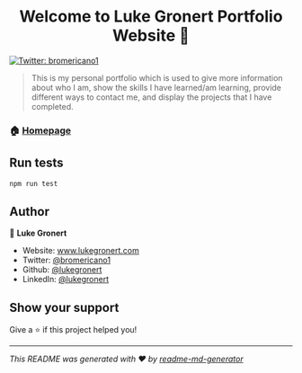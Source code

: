 <h1 align="center">Welcome to Luke Gronert Portfolio Website 👋</h1>
<p>
  <a href="https://twitter.com/bromericano1" target="_blank">
    <img alt="Twitter: bromericano1" src="https://img.shields.io/twitter/follow/bromericano1.svg?style=social" />
  </a>
</p>

> This is my personal portfolio which is used to give more information about who I am, show the skills I have learned/am learning, provide different ways to contact me, and display the projects that I have completed.

### 🏠 [Homepage](www.lukegronert.com)

## Run tests

```sh
npm run test
```

## Author

👤 **Luke Gronert**

* Website: www.lukegronert.com
* Twitter: [@bromericano1](https://twitter.com/bromericano1)
* Github: [@lukegronert](https://github.com/lukegronert)
* LinkedIn: [@lukegronert](https://linkedin.com/in/lukegronert)

## Show your support

Give a ⭐️ if this project helped you!

***
_This README was generated with ❤️ by [readme-md-generator](https://github.com/kefranabg/readme-md-generator)_
